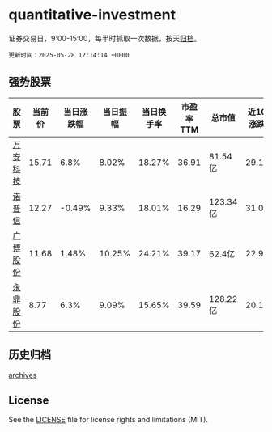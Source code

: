 # quantitative-investment

证券交易日，9:00-15:00，每半时抓取一次数据，按天[归档](archives)。

`更新时间：2025-05-28 12:14:14 +0800`

## 强势股票

|股票|当前价|当日涨跌幅|当日振幅|当日换手率|市盈率TTM|总市值|近10日涨跌幅|
|----|----|----|----|----|----|----|----|
|[万安科技](https://xueqiu.com/S/SZ002590)|15.71|6.8%|8.02%|18.27%|36.91|81.54亿|29.19%|
|[诺普信](https://xueqiu.com/S/SZ002215)|12.27|-0.49%|9.33%|18.01%|16.29|123.34亿|31.09%|
|[广博股份](https://xueqiu.com/S/SZ002103)|11.68|1.48%|10.25%|24.21%|39.17|62.4亿|22.95%|
|[永鼎股份](https://xueqiu.com/S/SH600105)|8.77|6.3%|9.09%|15.65%|39.59|128.22亿|20.14%|

## 历史归档

[archives](archives)

## License

See the [LICENSE](LICENSE) file for license rights and limitations (MIT).